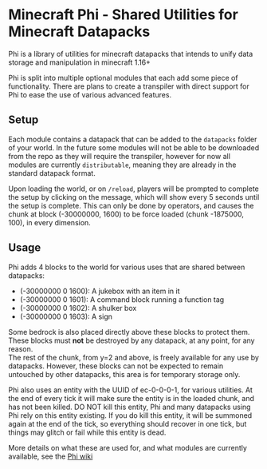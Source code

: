 # Minecraft Phi - Shared Utilities for Minecraft Datapacks
Phi is a library of utilities for minecraft datapacks that intends to unify data storage and manipulation in minecraft 1.16+

Phi is split into multiple optional modules that each add some piece of functionality.
There are plans to create a transpiler with direct support for Phi to ease the use of various advanced features.

## Setup
Each module contains a datapack that can be added to the `datapacks` folder of your world. In the future some modules will not be able to be downloaded from the repo as they will require the transpiler, however for now all modules are currently `distributable`, meaning they are already in the standard datapack format.

Upon loading the world, or on `/reload`, players will be prompted to complete the setup by clicking on the message, which will show every 5 seconds until the setup is complete. This can only be done by operators, and causes the chunk at block (-30000000, 1600) to be force loaded (chunk -1875000, 100), in every dimension.

## Usage
Phi adds 4 blocks to the world for various uses that are shared between datapacks:
- (-30000000 0 1600): A jukebox with an item in it
- (-30000000 0 1601): A command block running a function tag
- (-30000000 0 1602): A shulker box
- (-30000000 0 1603): A sign

Some bedrock is also placed directly above these blocks to protect them.  
These blocks must **not** be destroyed by any datapack, at any point, for any reason.  
The rest of the chunk, from y=2 and above, is freely available for any use by datapacks. However, these blocks can not be expected to remain untouched by other datapacks, this area is for temporary storage only.

Phi also uses an entity with the UUID of ec-0-0-0-1, for various utilities. At the end of every tick it will make sure the entity is in the loaded chunk, and has not been killed. DO NOT kill this entity, Phi and many datapacks using Phi rely on this entity existing. If you do kill this entity, it will be summoned again at the end of the tick, so everything should recover in one tick, but things may glitch or fail while this entity is dead.

More details on what these are used for, and what modules are currently available, see the [Phi wiki](https://github.com/MinecraftPhi/MinecraftPhi-modules/wiki)